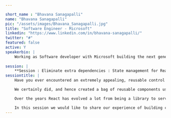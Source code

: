 ```yaml
---

short_name : "Bhavana Sanagapalli"
name: "Bhavana Sanagapalli"
pic: "/assets/images/Bhavana_Sanagapalli.jpg"
title: "Software Engineer - Microsoft"
linkedin: "https://www.linkedin.com/in/bhavana-sanagapalli/"
twitter: "#"
featured: false
active: Y
speakerbio: |
    Working as Software developer with Microsoft building the next generation end point for Outlook on Mobile web.
    
session: |
    **Session : Eliminate extra dependencies : State management for React apps with hooks**
sessiontitle: |
    Have you ever encountered an extremely appealing, reusable control but totally difficult to consume due to numerous external dependencies?

    We certainly did, and hence created a bag of reusable components using simple react constructs like hooks, context thus eliminating the need of external dependencies for state management.

    Over the years React has evolved a lot from being a library to serve the V(View part) of MVC framework to as powerful as being able to completely control the whole life cycle of your app. With introduction of hooks in React 16, react today can do much more than just rendering your UI. It has grown so powerful that you can totally eliminate the use of any other state management libraries whole together. All we need to do to go there, is just re imagine our apps and rethink how we can utilize the simple React constructs to achieve the same.

    In this session we would like to share our experience of building complex components which needed a complete state management library, yet we eliminated all the external dependencies with the help of simple React constructs like hooks and context and creating a Redux like pattern with just react.
---
```


